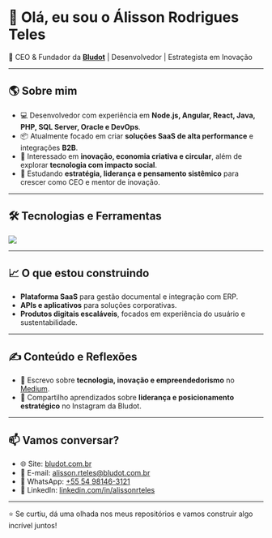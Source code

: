 # 👋 Olá, eu sou o Álisson Rodrigues Teles  

🚀 CEO & Fundador da **[Bludot](https://bludot.com.br)** | Desenvolvedor | Estrategista em Inovação  

---

## 🌎 Sobre mim  
- 💻 Desenvolvedor com experiência em **Node.js, Angular, React, Java, PHP, SQL Server, Oracle e DevOps**.  
- 📦 Atualmente focado em criar **soluções SaaS de alta performance** e integrações **B2B**.  
- 🌱 Interessado em **inovação, economia criativa e circular**, além de explorar **tecnologia com impacto social**.  
- 🧠 Estudando **estratégia, liderança e pensamento sistêmico** para crescer como CEO e mentor de inovação.  

---

## 🛠️ Tecnologias e Ferramentas  
<p align="left">
  <img src="https://skillicons.dev/icons?i=nodejs,angular,react,java,php,docker,nginx,aws,azure,git,github,postgres,mysql,oracle" />
</p>

---

## 📈 O que estou construindo  
- **Plataforma SaaS** para gestão documental e integração com ERP.  
- **APIs e aplicativos** para soluções corporativas.  
- **Produtos digitais escaláveis**, focados em experiência do usuário e sustentabilidade.  

---

## ✍️ Conteúdo e Reflexões  
- 📰 Escrevo sobre **tecnologia, inovação e empreendedorismo** no [Medium](https://medium.com/@alisson.teles0).  
- 📲 Compartilho aprendizados sobre **liderança e posicionamento estratégico** no Instagram da Bludot.  

---

## 📫 Vamos conversar?  
- 🌐 Site: [bludot.com.br](https://www.bludot.com.br)  
- 📧 E-mail: [alisson.rteles@bludot.com.br](mailto:alisson.rteles@bludot.com.br)  
- 📱 WhatsApp: [+55 54 98146-3121](https://wa.me/5554981463121)  
- 💼 LinkedIn: [linkedin.com/in/alissonrteles](https://linkedin.com/in/alissonrteles)  

---

⭐ Se curtiu, dá uma olhada nos meus repositórios e vamos construir algo incrível juntos!  